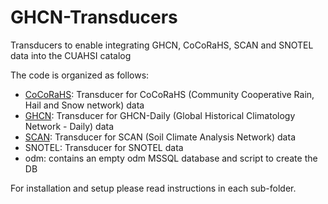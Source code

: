 # GHCN-Transducers
Transducers to enable integrating GHCN, CoCoRaHS, SCAN and SNOTEL data into the CUAHSI catalog

The code is organized as follows:
- [CoCoRaHS](CoCoRaHS/README.md): Transducer for CoCoRaHS (Community Cooperative Rain, Hail and Snow network) data
- [GHCN](GHCN/README.md): Transducer for GHCN-Daily (Global Historical Climatology Network - Daily) data
- [SCAN](SCAN/README.md): Transducer for SCAN (Soil Climate Analysis Network) data
- SNOTEL: Transducer for SNOTEL data
- odm: contains an empty odm MSSQL database and script to create the DB

For installation and setup please read instructions in each sub-folder.

